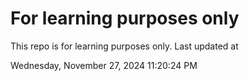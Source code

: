 # For learning purposes only
This repo is for learning purposes only.
Last updated at

Wednesday, November 27, 2024 11:20:24 PM

